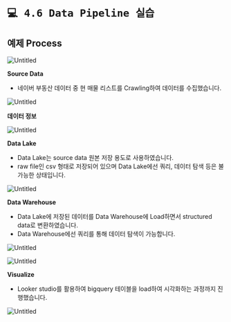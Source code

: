# `💻 4.6 Data Pipeline 실습`

## 예제 Process

![Untitled](./images/1.5_pipeline.png)

**Source Data**

- 네이버 부동산 데이터 중 현 매물 리스트를 Crawling하여 데이터를 수집했습니다.

![Untitled](./images/1.5_estate_example.png)

**데이터 정보**

![Untitled](./images/1.5_data_example.png)

**Data Lake**

- Data Lake는 source data 원본 저장 용도로 사용하였습니다.
- raw file인 csv 형태로 저장되어 있으며 Data Lake에선 쿼리, 데이터 탐색 등은 불가능한 상태입니다.

![Untitled](./images/1.5_filelist.png)

**Data Warehouse**

- Data Lake에 저장된 데이터를 Data Warehouse에 Load하면서 structured data로 변환하였습니다.
- Data Warehouse에선 쿼리를 통해 데이터 탐색이 가능합니다.

![Untitled](./images/1.5_sql_example.png)

![Untitled](./images/1.5_data_warehouse_example.png)

**Visualize**

- Looker studio를 활용하여 bigquery 테이블을 load하여 시각화하는 과정까지 진행했습니다.

![Untitled](./images/1.5_visualize.png)


<script src="https://utteranc.es/client.js"
        repo="ehddnr301/data-engineering-for-everybody"
        issue-term="pathname"
        label="comments"
        theme="preferred-color-scheme"
        crossorigin="anonymous"
        async>
</script>